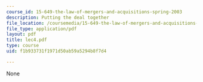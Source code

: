 ```yaml
---
course_id: 15-649-the-law-of-mergers-and-acquisitions-spring-2003
description: Putting the deal together
file_location: /coursemedia/15-649-the-law-of-mergers-and-acquisitions-spring-2003/f1b933731f1971d50ab59a5294b8f7d4_lec4.pdf
file_type: application/pdf
layout: pdf
title: lec4.pdf
type: course
uid: f1b933731f1971d50ab59a5294b8f7d4

---
```

None